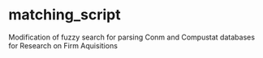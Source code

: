 # matching_script
Modification of fuzzy search for parsing Conm and Compustat databases for Research on Firm Aquisitions
